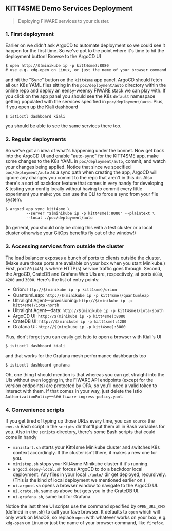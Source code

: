 KITT4SME Demo Services Deployment
---------------------------------
> Deploying FIWARE services to your cluster.


### 1. First deployment

Earlier on we didn't ask ArgoCD to automate deployment so we could
see it happen for the first time. So we've got to the point where
it's time to hit the deployment button! Browse to the ArgoCD UI

    $ open http://$(minikube ip -p kitt4sme):8080
    # use e.g. xdg-open on Linux, or just the name of your browser command

and hit the "Sync" button on the `kitt4sme` app panel. ArgoCD should
fetch all our K8s YAML files sitting in the `poc/deployment/auto`
directory within the online repo and deploy an eensy-weensy FIWARE
stack we can play with. If you click on the app panel you should see
the K8s `default` namespace getting populated with the services
specified in `poc/deployment/auto`. Plus, if you open up the Kiali
dashboard

    $ istioctl dashboard kiali

you should be able to see the same services there too.


### 2. Regular deployments

So we've got an idea of what's happening under the bonnet. Now get
back into the ArgoCD UI and enable "auto-sync" for the KITT4SME app,
make some changes to the K8s YAML in `poc/deployment/auto`, commit,
and watch your changes being applied. Notice that since we specified
`poc/deployment/auto` as a sync path when creating the app, ArgoCD
will ignore any changes you commit to the repo that aren't in this
dir. Also there's a sort of backdoor feature that comes in very handy
for developing & testing your config locally without having to commit
every little experiment you make: you can use the CLI to force a sync
from your file system.

    $ argocd app sync kitt4sme \
             --server "$(minikube ip -p kitt4sme):8080" --plaintext \
             --local ./poc/deployment/auto

(In general, you should only be doing this with a test cluster or a
local cluster otherwise your GitOps benefits fly out of the window!)


### 3. Accessing services from outside the cluster

The load balancer exposes a bunch of ports to clients outside the
cluster. (Make sure those ports are available on your box when you
start Minikube.) First, port `80` (`443`) is where HTTP(s) service
traffic goes through. Second, the ArgoCD, CrateDB and Grafana Web
UIs are, respectively, at ports `8080`, `4200` and `3000`. Here's
the list of entry points:

* Orion: `http://$(minikube ip -p kitt4sme)/orion`
* QuantumLeap: `http://$(minikube ip -p kitt4sme)/quantumleap`
* Ultralight Agent—provisioning: `http://$(minikube ip -p kitt4sme)/iota-north`
* Ultralight Agent—data: `http://$(minikube ip -p kitt4sme)/iota-south`
* ArgoCD UI: `http://$(minikube ip -p kitt4sme):8080`
* CrateDB UI: `http://$(minikube ip -p kitt4sme):4200`
* Grafana UI: `http://$(minikube ip -p kitt4sme):3000`

Plus, don't forget you can easily get Istio to open a browser with
Kiali's UI

    $ istioctl dashboard kiali

and that works for the Grafana mesh performance dashboards too

    $ istioctl dashboard grafana

Oh, one thing I should mention is that whereas you can get straight
into the UIs without even logging in, the FIWARE API endpoints (except
for the version endpoints) are protected by OPA, so you'll need a valid
token to interact with them. If that comes in your way, just delete the
Istio `AuthorizationPolicy`—see `fiware-ingress-policy.yaml`.


### 4. Convenience scripts

If you get tired of typing up those URLs every time, you can `source`
the `env.sh` Bash script in the `scripts` dir that'll put them all in
Bash variables for you. Also in the `scripts` directory, there's some
Bash scripts that could come in handy

* `ministart.sh` starts your Kitt4sme Minikube cluster and switches
   K8s context accordingly. If the cluster isn't there, it makes a
   new one for you.
* `ministop.sh` stops your Kitt4sme Minikube cluster if it's running.
* `argocd.depoy-local.sh` forces ArgoCD to do a backdoor local
   deployment. Any files in your local `./auto/` dir get deployed,
   recursively. (This is the kind of local deployment we mentioned
   earlier on.)
* `ui.argocd.sh` opens a browser window to navigate to the ArgoCD UI.
* `ui.crate.sh`, same as above but gets you in the CrateDB UI.
* `ui.grafana.sh`, same but for Grafana.

Notice the last three UI scripts use the command specified by `OPEN_URL_CMD`
(defined in `env.sh`) to call your fave browser. It defaults to `open`
which will only work on MacOS, so replace `open` with whatever works
on your box, e.g. `xdg-open` on Linux or just the name of your browser
command, like `firefox`.

